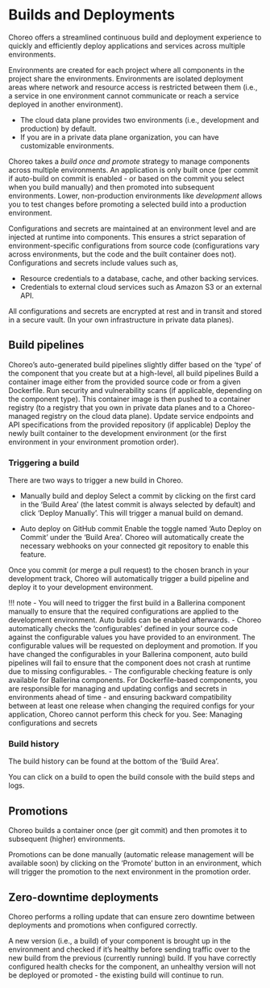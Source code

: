 # Builds and Deployments

Choreo offers a streamlined continuous build and deployment experience to quickly and efficiently deploy applications and services across multiple environments.

Environments are created for each project where all components in the project share the environments. Environments are isolated deployment areas where network and resource access is restricted between them (i.e., a service in one environment cannot communicate or reach a service deployed in another environment).
 - The cloud data plane provides two environments (i.e., development and production) by default. 
 - If you are in a private data plane organization, you can have customizable environments. 

Choreo takes a *build once and promote* strategy to manage components across multiple environments. An application is only built once (per commit if auto-build on commit is enabled - or based on the commit you select when you build manually) and then promoted into subsequent environments. Lower, non-production environments like *development* allows you to test changes before promoting a selected build into a production environment.

Configurations and secrets are maintained at an environment level and are injected at runtime into components. This ensures a strict separation of environment-specific configurations from source code (configurations vary across environments, but the code and the built container does not). Configurations and secrets include values such as, 

 - Resource credentials to a database, cache, and other backing services.
 - Credentials to external cloud services such as Amazon S3 or an external API.

All configurations and secrets are encrypted at rest and in transit and stored in a secure vault. (In your own infrastructure in private data planes).

## Build pipelines

Choreo’s auto-generated build pipelines slightly differ based on the ‘type’ of the component that you create but at a high-level, all build pipelines 
Build a container image either from the provided source code or from a given Dockerfile.
Run security and vulnerability scans (if applicable, depending on the component type).
This container image is then pushed to a container registry (to a registry that you own in private data planes and to a Choreo-managed registry on the cloud data plane).
Update service endpoints and API specifications from the provided repository (if applicable)
Deploy the newly built container to the development environment (or the first environment in your environment promotion order).

### Triggering a build

There are two ways to trigger a new build in Choreo.

- Manually build and deploy
  Select a commit by clicking on the first card in the ‘Build Area’ (the latest commit is always selected by default) and click ‘Deploy Manually’. This will trigger a manual build on demand.


- Auto deploy on GitHub commit
  Enable the toggle named ‘Auto Deploy on Commit’ under the ‘Build Area’. Choreo will automatically create the necessary webhooks on your connected git repository to enable this feature.

Once you commit (or merge a pull request) to the chosen branch in your development track, Choreo will automatically trigger a build pipeline and deploy it to your development environment.

!!! note
    - You will need to trigger the first build in a Ballerina component manually to ensure that the required configurations are applied to the development environment. Auto builds can be enabled afterwards.
    - Choreo automatically checks the ‘configurables’ defined in your source code against the configurable values you have provided to an environment. The configurable values will be requested on deployment and promotion. If you have changed the configurables in your Ballerina component, auto build pipelines will fail to ensure that the component does not crash at runtime due to missing configurables.
    - The configurable checking feature is only available for Ballerina components. For Dockerfile-based components, you are responsible for managing and updating configs and secrets in environments ahead of time - and ensuring backward compatibility between at least one release when changing the required configs for your application, Choreo cannot perform this check for you. See: Managing configurations and secrets

### Build history

The build history can be found at the bottom of the ‘Build Area’.
 
You can click on a build to open the build console with the build steps and logs.


## Promotions

Choreo builds a container once (per git commit) and then promotes it to subsequent (higher) environments. 

Promotions can be done manually (automatic release management will be available soon) by clicking on the ‘Promote’ button in an environment, which will trigger the promotion to the next environment in the promotion order.


## Zero-downtime deployments

Choreo performs a rolling update that can ensure zero downtime between deployments and promotions when configured correctly.

A new version (i.e., a build) of your component is brought up in the environment and checked if it’s healthy before sending traffic over to the new build from the previous (currently running) build. If you have correctly configured health checks for the component, an unhealthy version will not be deployed or promoted - the existing build will continue to run.
